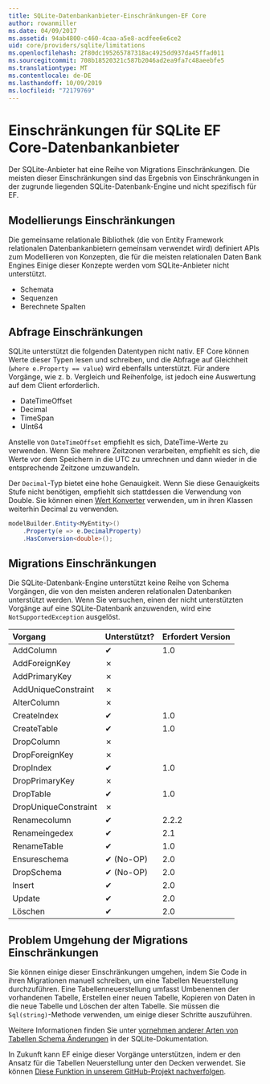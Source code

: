 ```yaml
---
title: SQLite-Datenbankanbieter-Einschränkungen-EF Core
author: rowanmiller
ms.date: 04/09/2017
ms.assetid: 94ab4800-c460-4caa-a5e8-acdfee6e6ce2
uid: core/providers/sqlite/limitations
ms.openlocfilehash: 2f80dc195265787318ac4925dd937da45ffad011
ms.sourcegitcommit: 708b18520321c587b2046ad2ea9fa7c48aeebfe5
ms.translationtype: MT
ms.contentlocale: de-DE
ms.lasthandoff: 10/09/2019
ms.locfileid: "72179769"
---
```

# <a name="sqlite-ef-core-database-provider-limitations"></a>Einschränkungen für SQLite EF Core-Datenbankanbieter

Der SQLite-Anbieter hat eine Reihe von Migrations Einschränkungen. Die meisten dieser Einschränkungen sind das Ergebnis von Einschränkungen in der zugrunde liegenden SQLite-Datenbank-Engine und nicht spezifisch für EF.

## <a name="modeling-limitations"></a>Modellierungs Einschränkungen

Die gemeinsame relationale Bibliothek (die von Entity Framework relationalen Datenbankanbietern gemeinsam verwendet wird) definiert APIs zum Modellieren von Konzepten, die für die meisten relationalen Daten Bank Engines Einige dieser Konzepte werden vom SQLite-Anbieter nicht unterstützt.

* Schemata
* Sequenzen
* Berechnete Spalten

## <a name="query-limitations"></a>Abfrage Einschränkungen

SQLite unterstützt die folgenden Datentypen nicht nativ. EF Core können Werte dieser Typen lesen und schreiben, und die Abfrage auf Gleichheit (`where e.Property == value`) wird ebenfalls unterstützt. Für andere Vorgänge, wie z. b. Vergleich und Reihenfolge, ist jedoch eine Auswertung auf dem Client erforderlich.

* DateTimeOffset
* Decimal
* TimeSpan
* UInt64

Anstelle von `DateTimeOffset` empfiehlt es sich, DateTime-Werte zu verwenden. Wenn Sie mehrere Zeitzonen verarbeiten, empfiehlt es sich, die Werte vor dem Speichern in die UTC zu umrechnen und dann wieder in die entsprechende Zeitzone umzuwandeln.

Der `Decimal`-Typ bietet eine hohe Genauigkeit. Wenn Sie diese Genauigkeits Stufe nicht benötigen, empfiehlt sich stattdessen die Verwendung von Double. Sie können einen [Wert Konverter](../../modeling/value-conversions.md) verwenden, um in ihren Klassen weiterhin Decimal zu verwenden.

``` csharp
modelBuilder.Entity<MyEntity>()
    .Property(e => e.DecimalProperty)
    .HasConversion<double>();
```

## <a name="migrations-limitations"></a>Migrations Einschränkungen

Die SQLite-Datenbank-Engine unterstützt keine Reihe von Schema Vorgängen, die von den meisten anderen relationalen Datenbanken unterstützt werden. Wenn Sie versuchen, einen der nicht unterstützten Vorgänge auf eine SQLite-Datenbank anzuwenden, wird eine `NotSupportedException` ausgelöst.

| Vorgang            | Unterstützt? | Erfordert Version |
|:---------------------|:-----------|:-----------------|
| AddColumn            | ✔          | 1.0              |
| AddForeignKey        | ✗          |                  |
| AddPrimaryKey        | ✗          |                  |
| AddUniqueConstraint  | ✗          |                  |
| AlterColumn          | ✗          |                  |
| CreateIndex          | ✔          | 1.0              |
| CreateTable          | ✔          | 1.0              |
| DropColumn           | ✗          |                  |
| DropForeignKey       | ✗          |                  |
| DropIndex            | ✔          | 1.0              |
| DropPrimaryKey       | ✗          |                  |
| DropTable            | ✔          | 1.0              |
| DropUniqueConstraint | ✗          |                  |
| Renamecolumn         | ✔          | 2.2.2            |
| Renameingedex          | ✔          | 2.1              |
| RenameTable          | ✔          | 1.0              |
| Ensureschema         | ✔ (No-OP)  | 2.0              |
| DropSchema           | ✔ (No-OP)  | 2.0              |
| Insert               | ✔          | 2.0              |
| Update               | ✔          | 2.0              |
| Löschen               | ✔          | 2.0              |

## <a name="migrations-limitations-workaround"></a>Problem Umgehung der Migrations Einschränkungen

Sie können einige dieser Einschränkungen umgehen, indem Sie Code in ihren Migrationen manuell schreiben, um eine Tabellen Neuerstellung durchzuführen. Eine Tabellenneuerstellung umfasst Umbenennen der vorhandenen Tabelle, Erstellen einer neuen Tabelle, Kopieren von Daten in die neue Tabelle und Löschen der alten Tabelle. Sie müssen die `Sql(string)`-Methode verwenden, um einige dieser Schritte auszuführen.

Weitere Informationen finden Sie unter [vornehmen anderer Arten von Tabellen Schema Änderungen](https://sqlite.org/lang_altertable.html#otheralter) in der SQLite-Dokumentation.

In Zukunft kann EF einige dieser Vorgänge unterstützen, indem er den Ansatz für die Tabellen Neuerstellung unter den Decken verwendet. Sie können [Diese Funktion in unserem GitHub-Projekt nachverfolgen](https://github.com/aspnet/EntityFrameworkCore/issues/329).
